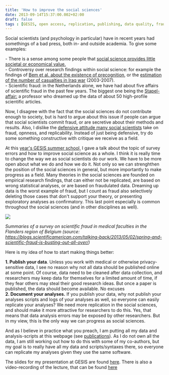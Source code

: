 ```yaml
---
title: 'How to improve the social sciences'
date: 2013-09-14T15:37:00.002+02:00
draft: false
tags : [GESIS, open access, replication, publishing, data quality, fraud]
---
```


Social scientists (and psychology in particular) have in recent years had somethings of a bad press, both in- and outside academia. To give some examples:  
  
\- There is a sense among some people that [social science provides little societal or economical value.](https://www.socialsciencespace.com/2013/07/attacks-on-us-federal-funding-of-the-social-sciences-will-continue-to-intensify/)  
\- Controversy over research findings within social science: for example the findings of [Bem et al. about the existence of precognition](https://www.thepsychologist.org.uk/archive/archive_home.cfm?volumeID=25&editionID=213&ArticleID=2059), or the [estimation of the number of casualties in Iraq war](https://en.wikipedia.org/wiki/Casualties_of_the_Iraq_War) (2003-2007).  
\- Scientific fraud: in the Netherlands alone, we have had about five affairs of scientific fraud in the past few years. The biggest one being the [Stapel-affair:](https://en.wikipedia.org/wiki/Diederik_Stapel) a professor who dreamed up the data of about 50 high-profile scientific articles.  
  
Now, I disagree with the fact that the social sciences do not contribute enough to society, but is hard to argue about this issue if people can argue that social scientists commit fraud, or are secretive about their methods and results. Also, I dislike the [defensive attitude many social scientists](https://www.easp.eu/news/Statement%20EASP%20on%20Levelt_December_%202012.pdf) take on fraud, opnness, and replicability. Instead of just being defensive, try do some something constructive with critique we receive as a field.  
  
At this [year's GESIS summer school,](https://www.gesis.org/en/events/gesis-summer-school/) I gave a talk about the topic of survey errors and how to improve social science as a whole. I think it is really time to change the way we as social scientists do our work. We have to be more open about what we do and how we do it. Not only so we can strenghthen the position of the social sciences in general, but more importantly to make progress as a field. Many theories in the social sciences are founded on empirical research findings, that can either not be replicated, are based on wrong statistical analyses, or are based on fraudulated data. Dreaming up data is the worst example of fraud, but I count as fraud also selectively deleting those cases that don't support your theory, or presenting exploratory analyses as confirmatory. This last point especially is common throughout the social sciences (and in other disciplines as well).  
  

[![](https://3.bp.blogspot.com/-8jF-Uu_-d5A/UjRlcO3LhUI/AAAAAAAACm0/R1nCSlaMRnA/s400/graphic2-for-blog3.jpg)](https://3.bp.blogspot.com/-8jF-Uu_-d5A/UjRlcO3LhUI/AAAAAAAACm0/R1nCSlaMRnA/s1600/graphic2-for-blog3.jpg)

_Summaries of a survey on scientific fraud in medical faculties in the Flanders region of Belgium_
_(source: https://blogs.scientificamerican.com/talking-back/2013/05/02/spring-and-scientific-fraud-is-busting-out-all-over/)_  
  
Here is my idea of how to start making things better:  
  
**1\. Publish your data**. Unless you work with medical or otherwise privacy-sensitive data, I see no reason why not all data should be published online at some point. Of course, data need to be cleaned after data collection, and researchers may keep data for themselves for a limited amount of time, if they fear others may steal their good research ideas. But once a paper is published, the data should become available. No excuses  
**2\. Document your analyses.** If you publish your data, why not publish your analyses scripts and logs of your analyses as well, so everyone can easily replicate your analyses? We need more replication in the social sciences, and should make it more attractive for researchers to do this. Yes, that means that data analysis errors may be exposed by other researchers. But in my view, this is the only way we can progress as social sciences.  
  
And as I believe in practice what you preach, I am putting all my data and analysis-scripts at this webpage (see [publications](https://www.peterlugtig.com/p/publications.html)). As I do not own all the data, I am still working out how to do this with some of my co-authors, but my goal is to really have all my data and scripts/syntaxes there, so everyone can replicate my analyses given they use the same software.  
  
The slides for my presentation at GESIS are found [here](https://www.dropbox.com/s/x3oowfh3rggfw7m/Lugtig%20-%20why%20care%20about%20survey%20errors%20%28GESIS%29%20print%20version.pdf). There is also a video-recording of the lecture, that can be found [here](https://www.youtube.com/watch?v=oGF0ViFphKQ)